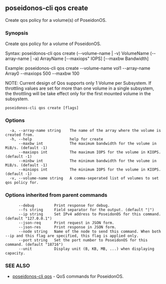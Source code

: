 ## poseidonos-cli qos create

Create qos policy for a volume(s) of PoseidonOS.

### Synopsis


Create qos policy for a volume of PoseidonOS.

Syntax: 
	poseidonos-cli qos create (--volume-name | -v) VolumeName
	(--array-name | -a) ArrayName [--maxiops" IOPS] [--maxbw Bandwidth]

Example: 
	poseidonos-cli qos create --volume-name vol1 --array-name Array0 --maxiops 500 --maxbw 100

NOTE:
    Current design of Qos supports only 1 Volume per Subsystem.
	If throttling values are set for more than one volume in a single subsystem,
	the throttling will be take effect only for the first mounted volume in the subsystem.
          

```
poseidonos-cli qos create [flags]
```

### Options

```
  -a, --array-name string    The name of the array where the volume is created from.
  -h, --help                 help for create
      --maxbw int            The maximum bandwidth for the volume in MiB/s. (default -1)
      --maxiops int          The maximum IOPS for the volume in KIOPS. (default -1)
      --minbw int            The minimum bandwidth for the volume in MiB/s. (default -1)
      --miniops int          The minimum IOPS for the volume in KIOPS. (default -1)
  -v, --volume-name string   A comma-seperated list of volumes to set qos policy for.
```

### Options inherited from parent commands

```
      --debug         Print response for debug.
      --fs string     Field separator for the output. (default "|")
      --ip string     Set IPv4 address to PoseidonOS for this command. (default "127.0.0.1")
      --json-req      Print request in JSON form.
      --json-res      Print response in JSON form.
      --node string   Name of the node to send this command. When both --ip and this flag are specified, this flag is applied only.
      --port string   Set the port number to PoseidonOS for this command. (default "18716")
      --unit          Display unit (B, KB, MB, ...) when displaying capacity.
```

### SEE ALSO

* [poseidonos-cli qos](poseidonos-cli_qos.md)	 - QoS commands for PoseidonOS.

